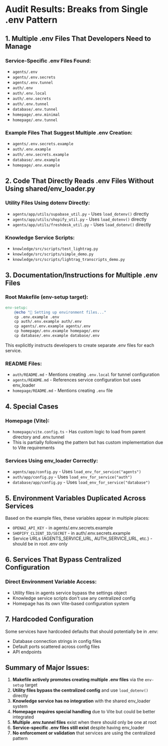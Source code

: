 # Audit Results: Breaks from Single .env Pattern

## 1. Multiple .env Files That Developers Need to Manage

### Service-Specific .env Files Found:
- `agents/.env`
- `agents/.env.secrets`
- `agents/.env.tunnel`
- `auth/.env`
- `auth/.env.local`
- `auth/.env.secrets`
- `auth/.env.tunnel`
- `database/.env.tunnel`
- `homepage/.env.minimal`
- `homepage/.env.tunnel`

### Example Files That Suggest Multiple .env Creation:
- `agents/.env.secrets.example`
- `auth/.env.example`
- `auth/.env.secrets.example`
- `database/.env.example`
- `homepage/.env.example`

## 2. Code That Directly Reads .env Files Without Using shared/env_loader.py

### Utility Files Using dotenv Directly:
- `agents/app/utils/supabase_util.py` - Uses `load_dotenv()` directly
- `agents/app/utils/shopify_util.py` - Uses `load_dotenv()` directly
- `agents/app/utils/freshdesk_util.py` - Uses `load_dotenv()` directly

### Knowledge Service Scripts:
- `knowledge/src/scripts/test_lightrag.py`
- `knowledge/src/scripts/simple_demo.py`
- `knowledge/src/scripts/lightrag_transcripts_demo.py`

## 3. Documentation/Instructions for Multiple .env Files

### Root Makefile (env-setup target):
```makefile
env-setup:
	@echo "📝 Setting up environment files..."
	cp .env.example .env
	cp auth/.env.example auth/.env
	cp agents/.env.example agents/.env
	cp homepage/.env.example homepage/.env
	cp database/.env.example database/.env
```

This explicitly instructs developers to create separate .env files for each service.

### README Files:
- `auth/README.md` - Mentions creating `.env.local` for tunnel configuration
- `agents/README.md` - References service configuration but uses env_loader
- `homepage/README.md` - Mentions creating `.env` file

## 4. Special Cases

### Homepage (Vite):
- `homepage/vite.config.ts` - Has custom logic to load from parent directory and .env.tunnel
- This is partially following the pattern but has custom implementation due to Vite requirements

### Services Using env_loader Correctly:
- `agents/app/config.py` - Uses `load_env_for_service("agents")`
- `auth/app/config.py` - Uses `load_env_for_service("auth")`
- `database/app/config.py` - Uses `load_env_for_service("database")`

## 5. Environment Variables Duplicated Across Services

Based on the example files, these variables appear in multiple places:
- `OPENAI_API_KEY` - in agents/.env.secrets.example
- `SHOPIFY_CLIENT_ID/SECRET` - in auth/.env.secrets.example
- Service URLs (AGENTS_SERVICE_URL, AUTH_SERVICE_URL, etc.) - should be in root .env only

## 6. Services That Bypass Centralized Configuration

### Direct Environment Variable Access:
- Utility files in agents service bypass the settings object
- Knowledge service scripts don't use any centralized config
- Homepage has its own Vite-based configuration system

## 7. Hardcoded Configuration

Some services have hardcoded defaults that should potentially be in .env:
- Database connection strings in config files
- Default ports scattered across config files
- API endpoints

## Summary of Major Issues:

1. **Makefile actively promotes creating multiple .env files** via the `env-setup` target
2. **Utility files bypass the centralized config** and use `load_dotenv()` directly
3. **Knowledge service has no integration** with the shared env_loader system
4. **Homepage requires special handling** due to Vite but could be better integrated
5. **Multiple .env.tunnel files** exist when there should only be one at root
6. **Service-specific .env files still exist** despite having env_loader
7. **No enforcement or validation** that services are using the centralized pattern
